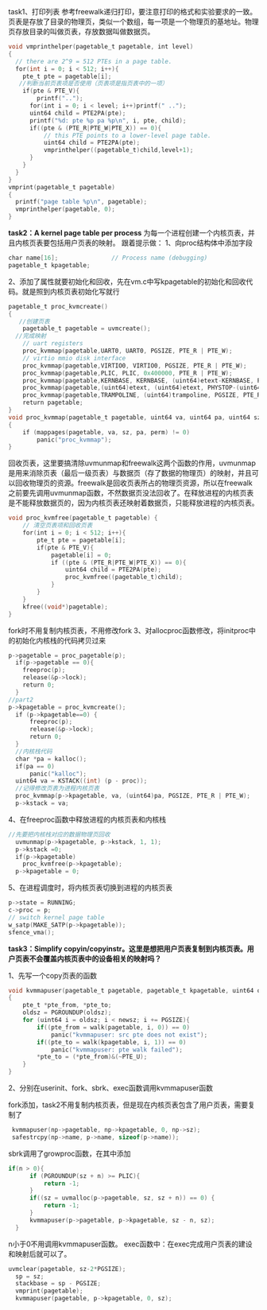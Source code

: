 task1、打印列表
参考freewalk递归打印，要注意打印的格式和实验要求的一致。页表是存放了目录的物理页，类似一个数组，每一项是一个物理页的基地址。物理页存放目录的叫做页表，存放数据叫做数据页。
```c
void vmprinthelper(pagetable_t pagetable, int level)
{
  // there are 2^9 = 512 PTEs in a page table.  
  for(int i = 0; i < 512; i++){  
    pte_t pte = pagetable[i];
   //判断当前页表项是否使用（页表项是指页表中的一项）
    if(pte & PTE_V){
        printf("..");
      for(int i = 0; i < level; i++)printf(" ..");
      uint64 child = PTE2PA(pte);
      printf("%d: pte %p pa %p\n", i, pte, child);
      if((pte & (PTE_R|PTE_W|PTE_X)) == 0){
          // this PTE points to a lower-level page table.  
          uint64 child = PTE2PA(pte);  
          vmprinthelper((pagetable_t)child,level+1);
      }
    }
  }
}
vmprint(pagetable_t pagetable)
{
  printf("page table %p\n", pagetable);
  vmprinthelper(pagetable, 0);
}
```
**task2：A kernel page table per process**
为每一个进程创建一个内核页表，并且内核页表要包括用户页表的映射。
跟着提示做：
1、向proc结构体中添加字段
```c
char name[16];               // Process name (debugging)
pagetable_t kpagetable;
```
2、添加了属性就要初始化和回收，先在vm.c中写kpagetable的初始化和回收代码。就是照到内核页表初始化写就行
```c
pagetable_t proc_kvmcreate()
{
   //创建页表
    pagetable_t pagetable = uvmcreate();
  //完成映射
    // uart registers  
    proc_kvmmap(pagetable,UART0, UART0, PGSIZE, PTE_R | PTE_W);
    // virtio mmio disk interface  
    proc_kvmmap(pagetable,VIRTIO0, VIRTIO0, PGSIZE, PTE_R | PTE_W);
    proc_kvmmap(pagetable,PLIC, PLIC, 0x400000, PTE_R | PTE_W);
    proc_kvmmap(pagetable,KERNBASE, KERNBASE, (uint64)etext-KERNBASE, PTE_R | PTE_X); 
    proc_kvmmap(pagetable,(uint64)etext, (uint64)etext, PHYSTOP-(uint64)etext, PTE_R | PTE_W); 
    proc_kvmmap(pagetable,TRAMPOLINE, (uint64)trampoline, PGSIZE, PTE_R | PTE_X);
    return pagetable;
}
void proc_kvmmap(pagetable_t pagetable, uint64 va, uint64 pa, uint64 sz, int perm)
{
    if (mappages(pagetable, va, sz, pa, perm) != 0)
        panic("proc_kvmmap");
}
```

回收页表，这里要搞清除uvmunmap和freewalk这两个函数的作用，uvmunmap是用来消除页表（最后一级页表）与数据页（存了数据的物理页）的映射，并且可以回收物理页的资源。freewalk是回收页表所占的物理页资源，所以在freewalk之前要先调用uvmunmap函数，不然数据页没法回收了。在释放进程的内核页表是不能释放数据页的，因为内核页表还映射着数据页，只能释放进程的内核页表。
```c
void proc_kvmfree(pagetable_t pagetable) {
    // 清空页表项和回收页表  
    for(int i = 0; i < 512; i++){
        pte_t pte = pagetable[i];
        if(pte & PTE_V){
            pagetable[i] = 0;
            if ((pte & (PTE_R|PTE_W|PTE_X)) == 0){
                uint64 child = PTE2PA(pte);
                proc_kvmfree((pagetable_t)child);
            }
        }
    }
    kfree((void*)pagetable);
}
```
fork时不用复制内核页表，不用修改fork
3、对allocproc函数修改，将initproc中的初始化内核栈的代码拷贝过来

```c
p->pagetable = proc_pagetable(p);  
  if(p->pagetable == 0){
    freeproc(p);
    release(&p->lock);
    return 0;
  }
//part2
p->kpagetable = proc_kvmcreate();  
  if (p->kpagetable==0) {
      freeproc(p);
      release(&p->lock);
      return 0;
  }
  //内核栈代码
  char *pa = kalloc();
  if(pa == 0)
      panic("kalloc");
  uint64 va = KSTACK((int) (p - proc));
  //记得修改页表为进程内核页表
  proc_kvmmap(p->kpagetable, va, (uint64)pa, PGSIZE, PTE_R | PTE_W);
  p->kstack = va;
```
4、在freeproc函数中释放进程的内核页表和内核栈
```c
//先要把内核栈对应的数据物理页回收  
  uvmunmap(p->kpagetable, p->kstack, 1, 1);
  p->kstack =0;
  if(p->kpagetable)
    proc_kvmfree(p->kpagetable);
  p->kpagetable = 0;
```
5、在进程调度时，将内核页表切换到进程的内核页表
```c
p->state = RUNNING;
c->proc = p;  
// switch kernel page table  
w_satp(MAKE_SATP(p->kpagetable));
sfence_vma();
```
**task3：Simplify copyin/copyinstr。这里是想把用户页表复制到内核页表。用户页表不会覆盖内核页表中的设备相关的映射吗？**

1、先写一个copy页表的函数
```c
void kvmmapuser(pagetable_t pagetable, pagetable_t kpagetable, uint64 oldsz, uint64 newsz)
{
    pte_t *pte_from, *pte_to;
    oldsz = PGROUNDUP(oldsz);
    for (uint64 i = oldsz; i < newsz; i += PGSIZE){
        if((pte_from = walk(pagetable, i, 0)) == 0)
            panic("kvmmapuser: src pte does not exist");
        if((pte_to = walk(kpagetable, i, 1)) == 0)
            panic("kvmmapuser: pte walk failed");
        *pte_to = (*pte_from)&(~PTE_U);
    }
}
```
2、分别在userinit、fork、sbrk、exec函数调用kvmmapuser函数

fork添加，task2不用复制内核页表，但是现在内核页表包含了用户页表，需要复制了
```c
 kvmmapuser(np->pagetable, np->kpagetable, 0, np->sz);
 safestrcpy(np->name, p->name, sizeof(p->name));
```
sbrk调用了growproc函数，在其中添加
```c
if(n > 0){
      if (PGROUNDUP(sz + n) >= PLIC){
          return -1;
      }
      if((sz = uvmalloc(p->pagetable, sz, sz + n)) == 0) {
          return -1;
      }
      kvmmapuser(p->pagetable, p->kpagetable, sz - n, sz);
  }
```
n小于0不用调用kvmmapuser函数。
exec函数中：在exec完成用户页表的建设和映射后就可以了。
```c
uvmclear(pagetable, sz-2*PGSIZE);
  sp = sz;
  stackbase = sp - PGSIZE;
  vmprint(pagetable);
  kvmmapuser(pagetable, p->kpagetable, 0, sz);
```


